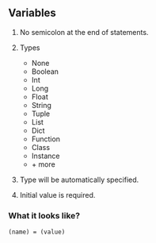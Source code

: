 ## Variables

1. No semicolon at the end of statements.

2. Types
    * None
    * Boolean
    * Int
    * Long
    * Float
    * String
    * Tuple
    * List
    * Dict
    * Function
    * Class
    * Instance
    * \+ more

3. Type will be automatically specified.

4. Initial value is required.

### What it looks like?
`(name) = (value)`